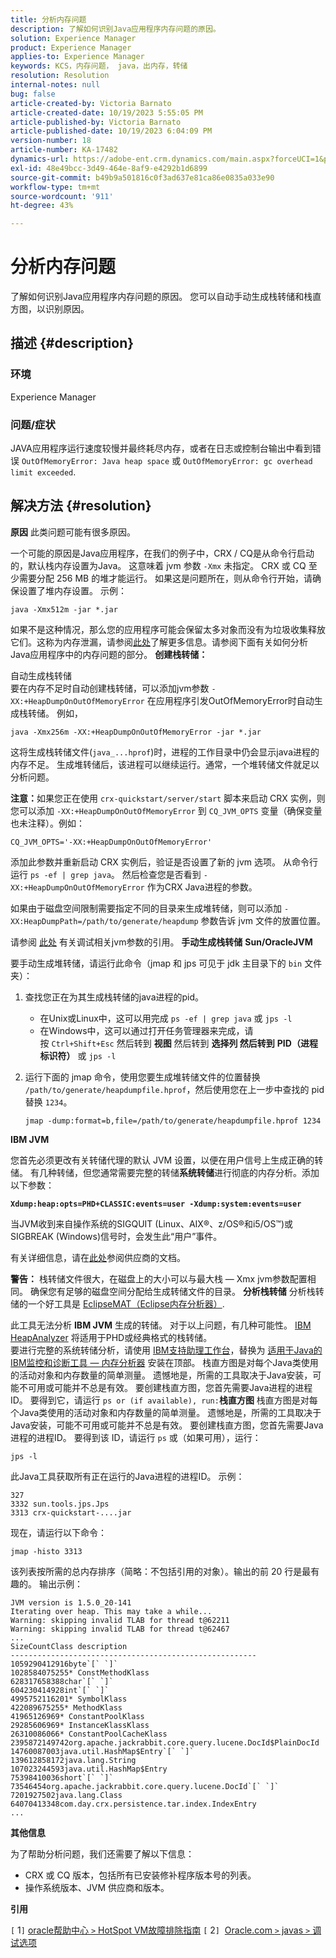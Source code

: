 ```yaml
---
title: 分析内存问题
description: 了解如何识别Java应用程序内存问题的原因。
solution: Experience Manager
product: Experience Manager
applies-to: Experience Manager
keywords: KCS，内存问题， java，出内存，转储
resolution: Resolution
internal-notes: null
bug: false
article-created-by: Victoria Barnato
article-created-date: 10/19/2023 5:55:05 PM
article-published-by: Victoria Barnato
article-published-date: 10/19/2023 6:04:09 PM
version-number: 18
article-number: KA-17482
dynamics-url: https://adobe-ent.crm.dynamics.com/main.aspx?forceUCI=1&pagetype=entityrecord&etn=knowledgearticle&id=9b3b26a0-a86e-ee11-8df0-6045bd006793
exl-id: 48e49bcc-3d49-464e-8af9-e4292b1d6899
source-git-commit: b49b9a501816c0f3ad637e81ca86e0835a033e90
workflow-type: tm+mt
source-wordcount: '911'
ht-degree: 43%

---
```


# 分析内存问题


了解如何识别Java应用程序内存问题的原因。 您可以自动手动生成栈转储和栈直方图，以识别原因。

## 描述 {#description}


### <b>环境</b>

Experience Manager



### <b>问题/症状</b>

JAVA应用程序运行速度较慢并最终耗尽内存，或者在日志或控制台输出中看到错误 `OutOfMemoryError: Java heap space` 或 `OutOfMemoryError: gc overhead limit exceeded`.


## 解决方法 {#resolution}

<b>原因</b>
此类问题可能有很多原因。

一个可能的原因是Java应用程序，在我们的例子中，CRX / CQ是从命令行启动的，默认栈内存设置为Java。 这意味着 jvm 参数 `-Xmx` 未指定。 CRX 或 CQ 至少需要分配 256 MB 的堆才能运行。 如果这是问题所在，则从命令行开始，请确保设置了堆内存设置。 示例：


```
java -Xmx512m -jar *.jar
```


如果不是这种情况，那么您的应用程序可能会保留太多对象而没有为垃圾收集释放它们。这称为内存泄漏，请参阅[此处](https://docs.oracle.com/javase/7/docs/webnotes/tsg/TSG-VM/html/memleaks.html)了解更多信息。请参阅下面有关如何分析Java应用程序中的内存问题的部分。
<b>创建栈转储：</b>

自动生成栈转储<br>
要在内存不足时自动创建栈转储，可以添加jvm参数 `-XX:+HeapDumpOnOutOfMemoryError` 在应用程序引发OutOfMemoryError时自动生成栈转储。 例如，


```
java -Xmx256m -XX:+HeapDumpOnOutOfMemoryError -jar *.jar
```


这将生成栈转储文件(`java_...hprof`)时，进程的工作目录中仍会显示java进程的内存不足。 生成堆转储后，该进程可以继续运行。通常，一个堆转储文件就足以分析问题。

<b>注意：</b>如果您正在使用 `crx-quickstart/server/start` 脚本来启动 CRX 实例，则您可以添加 `-XX:+HeapDumpOnOutOfMemoryError` 到 `CQ_JVM_OPTS` 变量（确保变量也未注释）。例如：


```
CQ_JVM_OPTS='-XX:+HeapDumpOnOutOfMemoryError'
```


添加此参数并重新启动 CRX 实例后，验证是否设置了新的 jvm 选项。 从命令行运行 `ps -ef | grep java`。 然后检查您是否看到 `-XX:+HeapDumpOnOutOfMemoryError` 作为CRX Java进程的参数。

如果由于磁盘空间限制需要指定不同的目录来生成堆转储，则可以添加 `-XX:HeapDumpPath=/path/to/generate/heapdump` 参数告诉 jvm 文件的放置位置。

请参阅 [此处](https://www.oracle.com/java/technologies/javase/vmoptions-jsp.html#DebuggingOptions) 有关调试相关jvm参数的引用。
<b>手动生成栈转储</b>
<b>Sun/OracleJVM</b>

要手动生成堆转储，请运行此命令（jmap 和 jps 可见于 jdk 主目录下的 `bin` 文件夹）：

1. 查找您正在为其生成栈转储的java进程的pid。
   - 在Unix或Linux中，这可以用完成 `ps -ef | grep java` 或 `jps -l`
   - 在Windows中，这可以通过打开任务管理器来完成，请按 `Ctrl+Shift+Esc` 然后转到 <b>视图</b> 然后转到 <b>选择列 </b><b>然后转到</b> <b>PID（进程标识符）</b> 或 `jps -l`
2. 运行下面的 jmap 命令，使用您要生成堆转储文件的位置替换 `/path/to/generate/heapdumpfile.hprof`，然后使用您在上一步中查找的 pid 替换 `1234`。

   ```
   jmap -dump:format=b,file=/path/to/generate/heapdumpfile.hprof 1234
   ```


<b>IBM JVM</b>

您首先必须更改有关转储代理的默认 JVM 设置，以便在用户信号上生成正确的转储。 有几种转储，但您通常需要完整的转储<b>系统转储</b>进行彻底的内存分析。添加以下参数：

<b>`Xdump:heap:opts=PHD+CLASSIC:events=user -Xdump:system:events=user`</b>

当JVM收到来自操作系统的SIGQUIT (Linux、AIX®、z/OS®和i5/OS™)或SIGBREAK (Windows)信号时，会发生此“用户”事件。

有关详细信息，请在[此处](https://www.ibm.com/docs/en/sdk-java-technology?topic=SSYKE2/earlier_releases/earlier_releases.html)参阅供应商的文档。

<b>警告：</b> 栈转储文件很大，在磁盘上的大小可以与最大栈 — Xmx jvm参数配置相同。 确保您有足够的磁盘空间分配给生成转储文件的目录。
<b>分析栈转储</b>
分析栈转储的一个好工具是 [EclipseMAT（Eclipse内存分析器）](https://www.eclipse.org/mat/).

此工具无法分析 <b>IBM JVM</b> 生成的转储。 对于以上问题，有几种可能性。 [IBM HeapAnalyzer](https://www.ibm.com/support/pages/ibm-heapanalyzer) 将适用于PHD或经典格式的栈转储。
<br>要进行完整的系统转储分析，请使用 [IBM支持助理工作台](https://www.ibm.com/support/pages/node/718131)，替换为 [适用于Java的IBM监控和诊断工具 — 内存分析器](https://www.ibm.com/docs/en/ztpf/2019?topic=tools-memory-analyzer) 安装在顶部。 栈直方图是对每个Java类使用的活动对象和内存数量的简单测量。 遗憾地是，所需的工具取决于Java安装，可能不可用或可能并不总是有效。 要创建栈直方图，您首先需要Java进程的进程ID。 要得到它，请运行 `ps or (if available), run:`<b>栈直方图</b>
栈直方图是对每个Java类使用的活动对象和内存数量的简单测量。 遗憾地是，所需的工具取决于Java安装，可能不可用或可能并不总是有效。 要创建栈直方图，您首先需要Java进程的进程ID。 要得到该 ID，请运行 `ps` 或（如果可用），运行：


```
jps -l
```


此Java工具获取所有正在运行的Java进程的进程ID。 示例：


```
327 
3332 sun.tools.jps.Jps
3313 crx-quickstart-....jar
```


现在，请运行以下命令：


```
jmap -histo 3313
```


该列表按所需的总内存排序（简略：不包括引用的对象）。输出的前 20 行是最有趣的。 输出示例：


```
JVM version is 1.5.0_20-141
Iterating over heap. This may take a while...
Warning: skipping invalid TLAB for thread t@62211
Warning: skipping invalid TLAB for thread t@62467
...
SizeCountClass description
-------------------------------------------------------
1059290412916byte`[` `]` 
1028584075255* ConstMethodKlass
628317658388char`[` `]` 
604230414928int`[` `]` 
4995752116201* SymbolKlass
422089675255* MethodKlass
41965126969* ConstantPoolKlass
29285606969* InstanceKlassKlass
26310086066* ConstantPoolCacheKlass
2395872149742org.apache.jackrabbit.core.query.lucene.DocId$PlainDocId
14760087003java.util.HashMap$Entry`[` `]` 
139612858172java.lang.String
107023244593java.util.HashMap$Entry
75398410036short`[` `]` 
73546454org.apache.jackrabbit.core.query.lucene.DocId`[` `]` 
7201927502java.lang.Class
64070413348com.day.crx.persistence.tar.index.IndexEntry
...
```


<b>其他信息</b>

为了帮助分析问题，我们还需要了解以下信息：

- CRX 或 CQ 版本，包括所有已安装修补程序版本号的列表。
- 操作系统版本、JVM 供应商和版本。


<b>引用</b>

`[` 1`]`  [oracle帮助中心 `>`  HotSpot VM故障排除指南](https://docs.oracle.com/javase/7/docs/webnotes/tsg/TSG-VM/html/memleaks.html)
`[` 2`]`  [Oracle.com `>`  javas `>`  调试选项](https://www.oracle.com/java/technologies/javase/vmoptions-jsp.html#DebuggingOptions)
